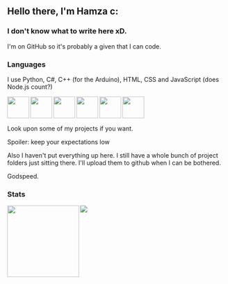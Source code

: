 ## Hello there, I'm Hamza c:

### I don't know what to write here xD.

I'm on GitHub so it's probably a given that I can code.

### Languages
I use Python, C#, C++ (for the Arduino), HTML, CSS and JavaScript (does Node.js count?)

<img align="left" src="https://cdn.jsdelivr.net/npm/programming-languages-logos@0.0.3/src/python/python.png" height=50 />
<img align="left" src="https://cdn.jsdelivr.net/npm/programming-languages-logos@0.0.3/src/csharp/csharp.png" height=50 />
<img align="left" src="https://cdn.jsdelivr.net/npm/programming-languages-logos@0.0.3/src/cpp/cpp.png" height=50 />
<img align="left" src="https://cdn.jsdelivr.net/npm/programming-languages-logos@0.0.3/src/html/html.png" height=50 />
<img align="left" src="https://cdn.jsdelivr.net/npm/programming-languages-logos@0.0.3/src/css/css.png" height=50 />
<img align="left" src="https://cdn.jsdelivr.net/npm/programming-languages-logos@0.0.3/src/javascript/javascript.png" height=50 />
<br />
<br />
<br />


Look upon some of my projects if you want.

Spoiler: keep your expectations low

Also I haven't put everything up here. I still have a whole bunch of project folders just sitting there. I'll upload them to github when I can be bothered.

Godspeed.

### Stats
<div>
<img height=165 align="left" src="https://github-readme-stats.vercel.app/api?username=hamuzadesu&show_icons=true&theme=dracula&hide_border=true" />
<img src="https://github-readme-stats.vercel.app/api/top-langs/?username=hamuzadesu&theme=dracula&layout=compact&hide_border=true" />
</div>

